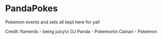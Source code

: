 # PandaPokes
Pokemon events and sets all kept here for yall

Credit:
flamerds - being juicy\n
DJ Panda - Pokemon\n
Cainan - Pokemon

